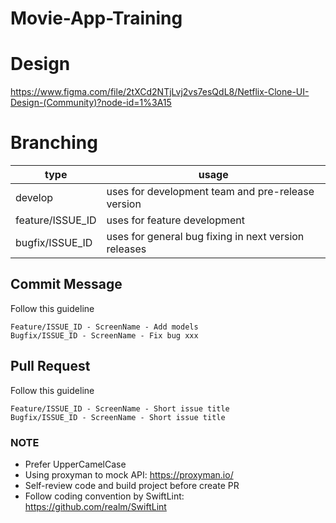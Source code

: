 # Movie-App-Training

# Design
https://www.figma.com/file/2tXCd2NTjLvj2vs7esQdL8/Netflix-Clone-UI-Design-(Community)?node-id=1%3A15

# Branching
|type|usage|
|--|--|
|develop|uses for development team and pre-release version|
|feature/ISSUE_ID|uses for feature development|
|bugfix/ISSUE_ID|uses for general bug fixing in next version releases|

## Commit Message
Follow this guideline

```
Feature/ISSUE_ID - ScreenName - Add models
Bugfix/ISSUE_ID - ScreenName - Fix bug xxx
```

## Pull Request
Follow this guideline

```
Feature/ISSUE_ID - ScreenName - Short issue title
Bugfix/ISSUE_ID - ScreenName - Short issue title
```

### NOTE
- Prefer UpperCamelCase
- Using proxyman to mock API: https://proxyman.io/
- Self-review code and build project before create PR
- Follow coding convention by SwiftLint: https://github.com/realm/SwiftLint 
